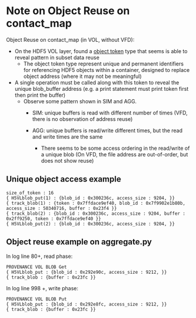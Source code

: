 # Note on Object Reuse on contact_map
Object Reuse on contact_map (in VOL, without VFD): 
* On the HDF5 VOL layer, found a [object token](https://forum.hdfgroup.org/t/hdf5-1-12-0-beta-release-is-available-for-testing/6637) type that seems is able to reveal pattern in subset data reuse
    * The object token type represent unique and permanent identifiers for referencing HDF5 objects within a container, designed to replace object address (where it may not be meaningful)
* A single operation must be called along with this token to reveal the unique blob_buffer address (e.g. a print statement must print token first then print the buffer)
    * Observe some pattern shown in SIM and AGG.
        * SIM: unique buffers is read with different number of times (VFD, there is no observation of address reuse)

        * AGG: unique buffers is read/write different times, but the read and write times are the same
            * There seems to be some access ordering in the read/write of a unique blob (On VFD, the file address are out-of-order, but does not show reuse)

## Unique object access example
```
size_of_token : 16
{ H5VLblob_put(1) : {blob_id : 0x300236c, access_size : 9204, }}
{ track_blob(1) : {token : 0x7ffdace9ef40, blob_id : 0x7f9902e1b80b, access_size : 50340716, buffer : 0x23f4 }}
{ track_blob(2) : {blob_id : 0x300236c, access_size : 9204, buffer : 0x2ff9250, token : 0x7ffdace9ef40 }}
{ H5VLblob_put(2) : {blob_id : 0x300236c, access_size : 9204, }}
```

## Object reuse example on aggregate.py
In log line 80+, read phase:
```
PROVENANCE VOL BLOB Get
{ H5VLblob_put : {blob_id : 0x292e90c, access_size : 9212, }}
{ track_blob : {buffer : 0x23fc }}
```
In log line 998 +, write phase:
```
PROVENANCE VOL BLOB Put
{ H5VLblob_put : {blob_id : 0x292e8fc, access_size : 9212, }}
{ track_blob : {buffer : 0x23fc }}
```





